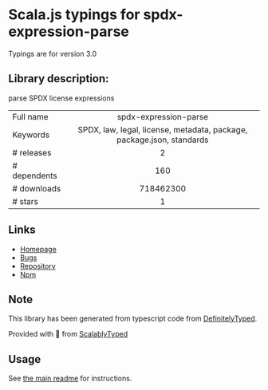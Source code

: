 
# Scala.js typings for spdx-expression-parse

Typings are for version 3.0

## Library description:
parse SPDX license expressions

|                    |                 |
| ------------------ | :-------------: |
| Full name          | spdx-expression-parse |
| Keywords           | SPDX, law, legal, license, metadata, package, package.json, standards |
| # releases         | 2 |
| # dependents       | 160 |
| # downloads        | 718462300 |
| # stars            | 1 |

## Links
- [Homepage](https://github.com/jslicense/spdx-expression-parse.js#readme)
- [Bugs](https://github.com/jslicense/spdx-expression-parse.js/issues)
- [Repository](https://github.com/jslicense/spdx-expression-parse.js)
- [Npm](https://www.npmjs.com/package/spdx-expression-parse)
    


## Note
This library has been generated from typescript code from [DefinitelyTyped](https://definitelytyped.org).

Provided with :purple_heart: from [ScalablyTyped](https://github.com/oyvindberg/ScalablyTyped)

## Usage
See [the main readme](../../readme.md) for instructions.


